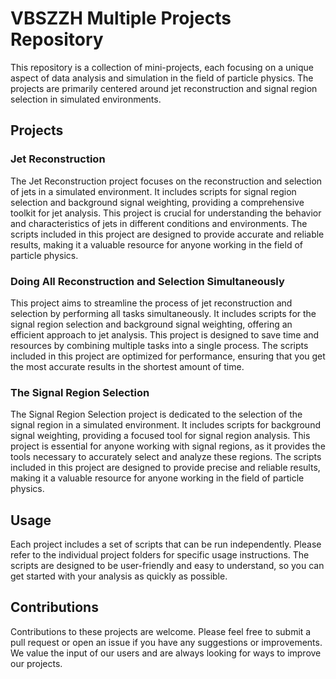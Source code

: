 

# VBSZZH Multiple Projects Repository

This repository is a collection of mini-projects, each focusing on a unique aspect of data analysis and simulation in the field of particle physics. The projects are primarily centered around jet reconstruction and signal region selection in simulated environments.

## Projects

### Jet Reconstruction

The Jet Reconstruction project focuses on the reconstruction and selection of jets in a simulated environment. It includes scripts for signal region selection and background signal weighting, providing a comprehensive toolkit for jet analysis. This project is crucial for understanding the behavior and characteristics of jets in different conditions and environments. The scripts included in this project are designed to provide accurate and reliable results, making it a valuable resource for anyone working in the field of particle physics.

### Doing All Reconstruction and Selection Simultaneously

This project aims to streamline the process of jet reconstruction and selection by performing all tasks simultaneously. It includes scripts for the signal region selection and background signal weighting, offering an efficient approach to jet analysis. This project is designed to save time and resources by combining multiple tasks into a single process. The scripts included in this project are optimized for performance, ensuring that you get the most accurate results in the shortest amount of time.

### The Signal Region Selection

The Signal Region Selection project is dedicated to the selection of the signal region in a simulated environment. It includes scripts for background signal weighting, providing a focused tool for signal region analysis. This project is essential for anyone working with signal regions, as it provides the tools necessary to accurately select and analyze these regions. The scripts included in this project are designed to provide precise and reliable results, making it a valuable resource for anyone working in the field of particle physics.

## Usage

Each project includes a set of scripts that can be run independently. Please refer to the individual project folders for specific usage instructions. The scripts are designed to be user-friendly and easy to understand, so you can get started with your analysis as quickly as possible.

## Contributions

Contributions to these projects are welcome. Please feel free to submit a pull request or open an issue if you have any suggestions or improvements. We value the input of our users and are always looking for ways to improve our projects.

